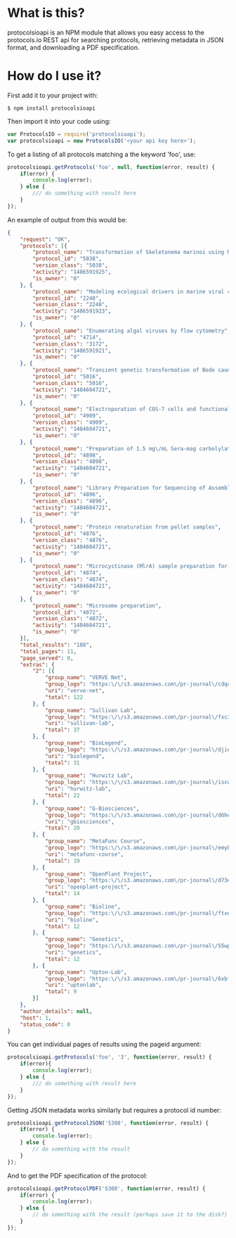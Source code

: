 # What is this?
protocolsioapi is an NPM module that allows you easy access to the protocols.io REST api for searching protocols, retrieving metadata in JSON format, and downloading a PDF specification.

# How do I use it?

First add it to your project with:

```$ npm install protocolsioapi```

Then import it into your code using:

```javascript
var ProtocolsIO = require('protocolsioapi');
var protocolsioapi = new ProtocolsIO('<your api key here>');
```

To get a listing of all protocols matching a the keyword 'foo', use:

```javascript
protocolsioapi.getProtocols('foo', null, function(error, result) {
	if(error) {
		console.log(error);
	} else {
		/// do something with result here
	}
});
```

An example of output from this would be:

```json
{
	"request": "OK",
	"protocols": [{
		"protocol_name": "Transformation of Skeletonema marinoi using Multipulse Electroporation",
		"protocol_id": "5038",
		"version_class": "5038",
		"activity": "1486591925",
		"is_owner": "0"
	}, {
		"protocol_name": "Modeling ecological drivers in marine viral communities using comparative metagenomics and network analyses",
		"protocol_id": "2248",
		"version_class": "2248",
		"activity": "1486591923",
		"is_owner": "0"
	}, {
		"protocol_name": "Enumerating algal viruses by flow cytometry",
		"protocol_id": "4714",
		"version_class": "3172",
		"activity": "1486591921",
		"is_owner": "0"
	}, {
		"protocol_name": "Transient genetic transformation of Bodo caudatus using square wave electroporation system and pUB-GFP plasmid",
		"protocol_id": "5016",
		"version_class": "5016",
		"activity": "1484604721",
		"is_owner": "0"
	}, {
		"protocol_name": "Electroporation of COS-7 cells and functionalization of QDs",
		"protocol_id": "4909",
		"version_class": "4909",
		"activity": "1484604721",
		"is_owner": "0"
	}, {
		"protocol_name": "Preparation of 1.5 mg\/mL Sera-mag carbolylate modified magnetic particles",
		"protocol_id": "4898",
		"version_class": "4898",
		"activity": "1484604721",
		"is_owner": "0"
	}, {
		"protocol_name": "Library Preparation for Sequencing of Assembled Gene Clusters",
		"protocol_id": "4896",
		"version_class": "4896",
		"activity": "1484604721",
		"is_owner": "0"
	}, {
		"protocol_name": "Protein renaturation from pellet samples",
		"protocol_id": "4876",
		"version_class": "4876",
		"activity": "1484604721",
		"is_owner": "0"
	}, {
		"protocol_name": "Microcystinase (MlrA) sample preparation for enzymatic activity assay",
		"protocol_id": "4874",
		"version_class": "4874",
		"activity": "1484604721",
		"is_owner": "0"
	}, {
		"protocol_name": "Microsome preparation",
		"protocol_id": "4872",
		"version_class": "4872",
		"activity": "1484604721",
		"is_owner": "0"
	}],
	"total_results": "108",
	"total_pages": 11,
	"page_served": 0,
	"extras": {
		"2": [{
			"group_name": "VERVE Net",
			"group_logo": "https:\/\/s3.amazonaws.com\/pr-journal\/cdqcwwe.png",
			"uri": "verve-net",
			"total": 122
		}, {
			"group_name": "Sullivan Lab",
			"group_logo": "https:\/\/s3.amazonaws.com\/pr-journal\/fxc3an.jpg",
			"uri": "sullivan-lab",
			"total": 37
		}, {
			"group_name": "BioLegend",
			"group_logo": "https:\/\/s3.amazonaws.com\/pr-journal\/djiecje.png",
			"uri": "biolegend",
			"total": 31
		}, {
			"group_name": "Hurwitz Lab",
			"group_logo": "https:\/\/s3.amazonaws.com\/pr-journal\/iscwwe.png",
			"uri": "hurwitz-lab",
			"total": 22
		}, {
			"group_name": "G-Biosciences",
			"group_logo": "https:\/\/s3.amazonaws.com\/pr-journal\/d6heeee.png",
			"uri": "gbiosciences",
			"total": 20
		}, {
			"group_name": "MetaFunc Course",
			"group_logo": "https:\/\/s3.amazonaws.com\/pr-journal\/emybvtw.jpg",
			"uri": "metafunc-course",
			"total": 19
		}, {
			"group_name": "OpenPlant Project",
			"group_logo": "https:\/\/s3.amazonaws.com\/pr-journal\/d73eiee.png",
			"uri": "openplant-project",
			"total": 14
		}, {
			"group_name": "Bioline",
			"group_logo": "https:\/\/s3.amazonaws.com\/pr-journal\/ftxe5pn.png",
			"uri": "bioline",
			"total": 12
		}, {
			"group_name": "Genetics",
			"group_logo": "https:\/\/s3.amazonaws.com\/pr-journal\/55wpd.png",
			"uri": "genetics",
			"total": 12
		}, {
			"group_name": "Upton-Lab",
			"group_logo": "https:\/\/s3.amazonaws.com\/pr-journal\/6xbf8w.jpg",
			"uri": "uptonlab",
			"total": 9
		}]
	},
	"author_details": null,
	"host": 1,
	"status_code": 0
}
```

You can get individual pages of results using the pageid argument:

```javascript
protocolsioapi.getProtocols('foo', '3', function(error, result) {
	if(error){
		console.log(error);
	} else {
		/// do something with result here
	}
});
```

Getting JSON metadata works similarly but requires a protocol id number:

```javascript
protocolsioapi.getProtocolJSON('5308', function(error, result) {
	if(error) {
		console.log(error);
	} else {
		// do something with the result
	}
});
```

And to get the PDF specification of the protocol:

```javascript
protocolsioapi.getProtocolPDF('5308', function(error, result) {
	if(error) {
		console.log(error);
	} else {
		// do something with the result (perhaps save it to the disk?)
	}
});
```
